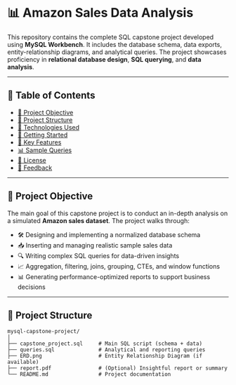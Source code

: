 # 📊 Amazon Sales Data Analysis

This repository contains the complete SQL capstone project developed using **MySQL Workbench**. It includes the database schema, data exports, entity-relationship diagrams, and analytical queries. The project showcases proficiency in **relational database design**, **SQL querying**, and **data analysis**.

---

## 📁 Table of Contents

- [🎯 Project Objective](#-project-objective)
- [📁 Project Structure](#-project-structure)
- [🧰 Technologies Used](#-technologies-used)
- [🏁 Getting Started](#-getting-started)
- [🚀 Key Features](#-key-features)
- [📊 Sample Queries](#-sample-queries)
- [📃 License](#-license)
- [💬 Feedback](#-feedback)

---

## 🎯 Project Objective

The main goal of this capstone project is to conduct an in-depth analysis on a simulated **Amazon sales dataset**. The project walks through:

- 🛠 Designing and implementing a normalized database schema
- 📥 Inserting and managing realistic sample sales data
- 🔍 Writing complex SQL queries for data-driven insights
- 📈 Aggregation, filtering, joins, grouping, CTEs, and window functions
- 📊 Generating performance-optimized reports to support business decisions

---

## 📁 Project Structure

```plaintext
mysql-capstone-project/
│
├── capstone_project.sql     # Main SQL script (schema + data)
├── queries.sql              # Analytical and reporting queries
├── ERD.png                  # Entity Relationship Diagram (if available)
├── report.pdf               # (Optional) Insightful report or summary
└── README.md                # Project documentation
